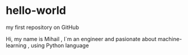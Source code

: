 # hello-world
my first repository on GitHub

Hi, my name is Mihail , I`m an engineer and pasionate about machine-learning , using Python language
